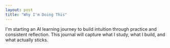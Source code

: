 ```yaml
---
layout: post
title: "Why I'm Doing This"
---
```


I'm starting an AI learning journey to build intuition through practice and consistent reflection.
This journal will capture what I study, what I build, and what actually sticks.
